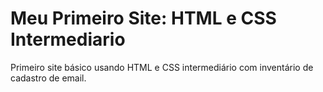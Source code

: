 # Meu Primeiro Site: HTML e CSS Intermediario
 Primeiro site básico usando HTML e CSS intermediário com inventário de cadastro de email.
